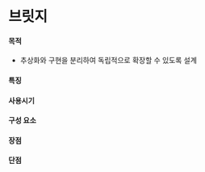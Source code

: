 # 브릿지

#### 목적

- 추상화와 구현을 분리하여 독립적으로 확장할 수 있도록 설계

#### 특징

#### 사용시기

#### 구성 요소

#### 장점

#### 단점
